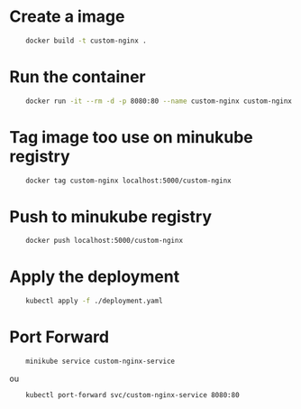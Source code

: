 
# Create a image
```bash
    docker build -t custom-nginx .
```

# Run the container
```bash
    docker run -it --rm -d -p 8080:80 --name custom-nginx custom-nginx
```    

# Tag image too use on minukube registry
```bash
    docker tag custom-nginx localhost:5000/custom-nginx
```

# Push to minukube registry
```bash
    docker push localhost:5000/custom-nginx
```

# Apply the deployment
```bash
    kubectl apply -f ./deployment.yaml
```


# Port Forward
```bash
    minikube service custom-nginx-service
```
ou
```bash
    kubectl port-forward svc/custom-nginx-service 8080:80
```